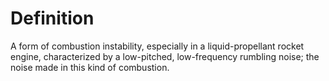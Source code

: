 # Definition

A form of combustion instability, especially in a liquid-propellant
rocket engine, characterized by a low-pitched, low-frequency rumbling
noise; the noise made in this kind of combustion.
